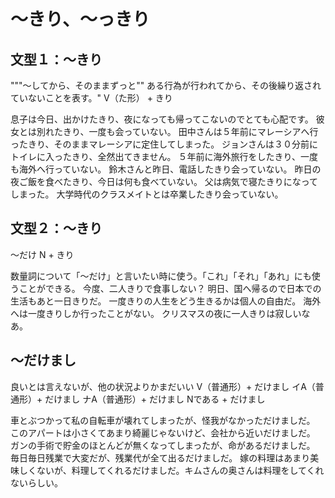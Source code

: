# 〜きり、〜っきり

## 文型１：〜きり
"""〜してから、そのままずっと"" ある行為が行われてから、その後繰り返されていないことを表す。"
V（た形） + きり


息子は今日、出かけたきり、夜になっても帰ってこないのでとても心配です。
彼女とは別れたきり、一度も会っていない。
田中さんは５年前にマレーシアへ行ったきり、そのままマレーシアに定住してしまった。
ジョンさんは３０分前にトイレに入ったきり、全然出てきません。
５年前に海外旅行をしたきり、一度も海外へ行っていない。
鈴木さんと昨日、電話したきり会っていない。
昨日の夜ご飯を食べたきり、今日は何も食べていない。
父は病気で寝たきりになってしまった。
大学時代のクラスメイトとは卒業したきり会っていない。

## 文型２：〜きり
〜だけ
N + きり


数量詞について「〜だけ」と言いたい時に使う。「これ」「それ」「あれ」にも使うことができる。
今度、二人きりで食事しない？
明日、国へ帰るので日本での生活もあと一日きりだ。
一度きりの人生をどう生きるかは個人の自由だ。
海外へは一度きりしか行ったことがない。
クリスマスの夜に一人きりは寂しいなあ。

## 〜だけまし
良いとは言えないが、他の状況よりかまだいい
V（普通形）+ だけまし イA（普通形）+ だけまし ナA（普通形）+ だけまし Nである + だけまし


車とぶつかって私の自転車が壊れてしまったが、怪我がなかっただけましだ。
このアパートは小さくてあまり綺麗じゃないけど、会社から近いだけましだ。
ガンの手術で貯金のほとんどが無くなってしまったが、命があるだけましだ。
毎日毎日残業で大変だが、残業代が全て出るだけましだ。
嫁の料理はあまり美味しくないが、料理してくれるだけましだ。キムさんの奥さんは料理をしてくれないらしい。

